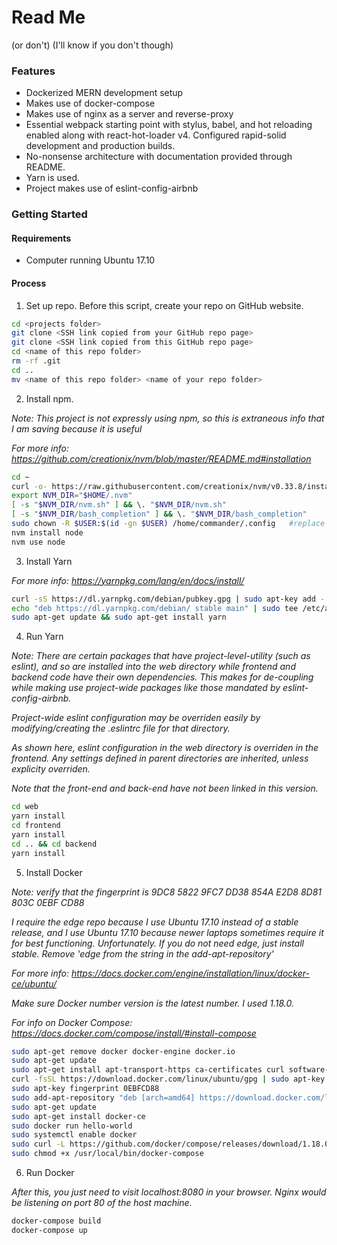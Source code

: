 
# **Read Me**
(or don't) (I'll know if you don't though)


### Features

- Dockerized MERN development setup
- Makes use of docker-compose
- Makes use of nginx as a server and reverse-proxy
- Essential webpack starting point with stylus, babel, and hot reloading enabled along with react-hot-loader v4. Configured rapid-solid development and production builds.
- No-nonsense architecture with documentation provided through README.
- Yarn is used.
- Project makes use of eslint-config-airbnb

### Getting Started

#### Requirements

* Computer running Ubuntu 17.10

#### Process

1. Set up repo. Before this script, create your repo on GitHub website.

  ```bash
  cd <projects folder>
  git clone <SSH link copied from your GitHub repo page>
  git clone <SSH link copied from this GitHub repo page>
  cd <name of this repo folder>
  rm -rf .git
  cd ..
  mv <name of this repo folder> <name of your repo folder>
  ```

2. Install npm.

  *Note: This project is not expressly using npm, so this is extraneous info that I am saving because it is useful*

  *For more info: https://github.com/creationix/nvm/blob/master/README.md#installation*

  ```bash
  cd ~
  curl -o- https://raw.githubusercontent.com/creationix/nvm/v0.33.8/install.sh | bash
  export NVM_DIR="$HOME/.nvm"
  [ -s "$NVM_DIR/nvm.sh" ] && \. "$NVM_DIR/nvm.sh"
  [ -s "$NVM_DIR/bash_completion" ] && \. "$NVM_DIR/bash_completion"
  sudo chown -R $USER:$(id -gn $USER) /home/commander/.config   #replace commander with your username
  nvm install node
  nvm use node
  ```

3. Install Yarn

  *For more info: https://yarnpkg.com/lang/en/docs/install/*

  ```bash
  curl -sS https://dl.yarnpkg.com/debian/pubkey.gpg | sudo apt-key add -
  echo "deb https://dl.yarnpkg.com/debian/ stable main" | sudo tee /etc/apt/sources.list.d/yarn.list
  sudo apt-get update && sudo apt-get install yarn
  ```

4. Run Yarn

  *Note: There are certain packages that have project-level-utility (such as eslint), and so are installed into the web directory while frontend and backend code have their own dependencies. This makes for de-coupling while making use project-wide packages like those mandated by eslint-config-airbnb.*

  *Project-wide eslint configuration may be overriden easily by modifying/creating the .eslintrc file for that directory.*

  *As shown here, eslint configuration in the web directory is overriden in the frontend. Any settings defined in parent directories are inherited, unless explicity overriden.*

  *Note that the front-end and back-end have not been linked in this version.*

  ```bash
  cd web
  yarn install
  cd frontend
  yarn install
  cd .. && cd backend
  yarn install
  ```

5. Install Docker

  *Note: verify that the fingerprint is 9DC8 5822 9FC7 DD38 854A E2D8 8D81 803C 0EBF CD88*

  *I require the edge repo because I use Ubuntu 17.10 instead of a stable release, and I use Ubuntu 17.10 because newer laptops sometimes require it for best functioning. Unfortunately. If you do not need edge, just install stable. Remove 'edge from the string in the add-apt-repository'*

  *For more info: https://docs.docker.com/engine/installation/linux/docker-ce/ubuntu/*

  *Make sure Docker number version is the latest number. I used 1.18.0.*

  *For info on Docker Compose: https://docs.docker.com/compose/install/#install-compose*

  ```bash
  sudo apt-get remove docker docker-engine docker.io
  sudo apt-get update
  sudo apt-get install apt-transport-https ca-certificates curl software-properties-common
  curl -fsSL https://download.docker.com/linux/ubuntu/gpg | sudo apt-key add -
  sudo apt-key fingerprint 0EBFCD88
  sudo add-apt-repository "deb [arch=amd64] https://download.docker.com/linux/ubuntu $(lsb_release -cs) stable edge"
  sudo apt-get update
  sudo apt-get install docker-ce
  sudo docker run hello-world
  sudo systemctl enable docker
  sudo curl -L https://github.com/docker/compose/releases/download/1.18.0/docker-compose-`uname -s`-`uname -m` -o /usr/local/bin/docker-compose
  sudo chmod +x /usr/local/bin/docker-compose
  ```

6. Run Docker

  *After this, you just need to visit localhost:8080 in your browser. Nginx would be listening on port 80 of the host machine.*

  ```bash
  docker-compose build
  docker-compose up
  ```
